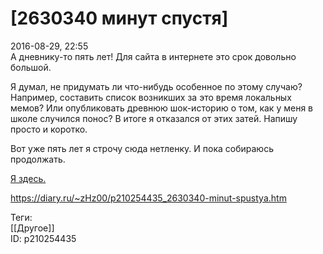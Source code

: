 [2630340 минут спустя]
=======================

   
 2016-08-29, 22:55   
  А дневнику-то пять лет! Для сайта в интернете это срок довольно большой.   
   
 Я думал, не придумать ли что-нибудь особенное по этому случаю? Например, составить список возникших за это время локальных мемов? Или опубликовать древнюю шок-историю о том, как у меня в школе случился понос? В итоге я отказался от этих затей. Напишу просто и коротко.   
   
 Вот уже пять лет я строчу сюда нетленку. И пока собираюсь продолжать.   
   
  [Я здесь.](Первая%20запись)    
    
 <https://diary.ru/~zHz00/p210254435_2630340-minut-spustya.htm>   
   
 Теги:   
 [[Другое]]   
 ID: p210254435